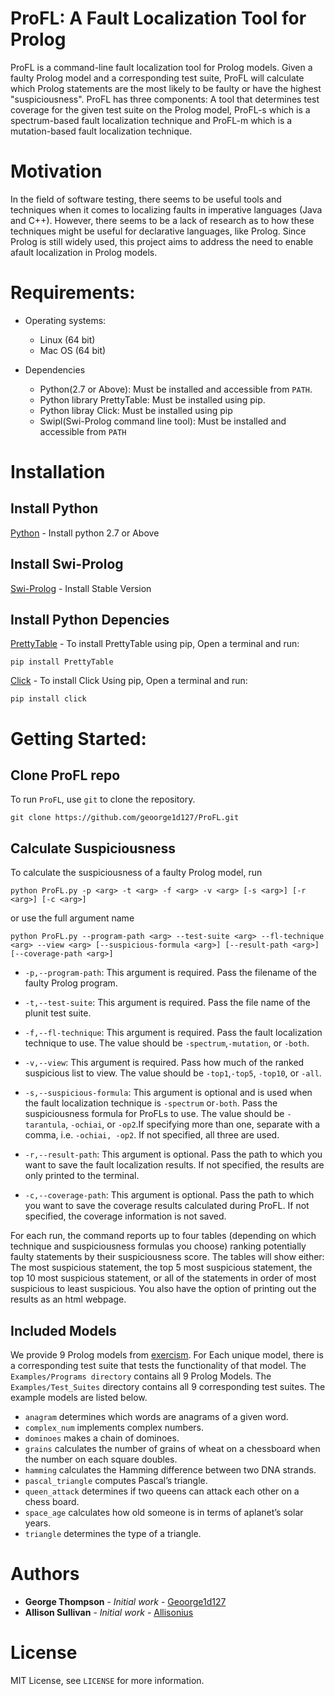 # ProFL: A Fault Localization Tool for Prolog


ProFL is a command-line fault localization tool for Prolog models. Given a faulty Prolog model and a corresponding test suite, ProFL will calculate which Prolog statements are the most likely to be faulty or have the highest "suspiciousness". ProFL has three components: A tool that determines test coverage for the given test suite on the Prolog model, ProFL-s which is a spectrum-based fault localization technique and ProFL-m which is a mutation-based fault localization technique.


# Motivation
In the field of software testing, there seems to be useful tools and techniques when it comes to localizing faults in imperative languages (Java and C++). However, there seems to be a lack of research as to how these techniques might be useful for declarative languages, like Prolog. Since Prolog is still widely used, this project aims to address the need to enable afault localization in Prolog models.


# Requirements:


* Operating systems:
  - Linux (64 bit)
  - Mac OS (64 bit)


* Dependencies
  - Python(2.7 or Above): Must be installed and accessible from `PATH`.
  - Python library PrettyTable: Must be installed using pip.
  - Python libray Click: Must be installed using pip
  - Swipl(Swi-Prolog command line tool): Must be installed and accessible from `PATH`


# Installation

## Install Python
[Python](https://www.python.org/downloads/) - Install python 2.7 or Above

## Install Swi-Prolog
[Swi-Prolog](https://www.swi-prolog.org/download/stable) - Install Stable Version

## Install Python Depencies
[PrettyTable](https://pypi.org/project/PrettyTable/) - To install PrettyTable using pip, Open a terminal and run:
```Shell
pip install PrettyTable
```
[Click](https://pypi.org/project/click/) - To install Click Using pip, Open a terminal and run:
```Shell
pip install click
```

# Getting Started:

## Clone ProFL repo

To run `ProFL`, use `git` to clone the repository.

```Shell
git clone https://github.com/geoorge1d127/ProFL.git
```

## Calculate Suspiciousness

To calculate the suspiciousness of a faulty Prolog model, run
```Shell
python ProFL.py -p <arg> -t <arg> -f <arg> -v <arg> [-s <arg>] [-r <arg>] [-c <arg>]

```
or use the full argument name
```Shell
python ProFL.py --program-path <arg> --test-suite <arg> --fl-technique <arg> --view <arg> [--suspicious-formula <arg>] [--result-path <arg>] [--coverage-path <arg>]
```



* `-p,--program-path`: This argument is required. Pass the filename of the faulty Prolog program.

* `-t,--test-suite`: This argument is required. Pass the file name of the plunit test suite.

* `-f,--fl-technique`: This argument is required. Pass the fault localization technique to use. The value should be `-spectrum`,`-mutation`, or `-both`.

* `-v,--view`: This argument is required. Pass how much of the ranked  suspicious  list  to  view.  The  value  should  be  `-top1`,`-top5`, `-top10`, or `-all`.

* `-s,--suspicious-formula`: This argument is optional and is used when the fault localization technique is `-spectrum` or`-both`. Pass the suspiciousness formula for ProFLs to use. The value should be `-tarantula`, `-ochiai`, or `-op2`.If specifying more than one, separate with a comma, i.e. `-ochiai, -op2`. If not specified, all three are used.

* `-r,--result-path`: This argument is optional. Pass the path to which you want to save the fault localization results. If not specified, the results are only printed to the terminal.

* `-c,--coverage-path`: This argument is optional. Pass the path to which you want to save the coverage results calculated during ProFL. If not specified, the coverage information is not saved.

For each run, the command reports up to four tables (depending on which technique and suspiciousness formulas you choose) ranking potentially faulty statements by their suspiciousness score. The tables will show either: The most suspicious statement, the top 5 most suspicious statement, the top 10 most suspicious statement, or all of the statements in order of most suspicious to least suspicious. You also have the option of printing out the results as an html webpage.

## Included Models

We provide 9 Prolog models from [exercism](https://github.com/exercism/prolog/tree/master/exercises). For Each unique model, there is a corresponding test suite that tests the functionality of that model. The `Examples/Programs directory` contains all 9 Prolog Models. The `Examples/Test_Suites` directory contains all 9 corresponding test suites. The example models are listed below.

* `anagram` determines which words are anagrams of a given word.
* `complex_num` implements complex numbers.
* `dominoes` makes a chain of dominoes.
* `grains` calculates the number of grains of wheat on a chessboard when the number on each square doubles.
* `hamming` calculates the Hamming difference between two DNA strands.
* `pascal_triangle` computes Pascal’s triangle.
* `queen_attack` determines if two queens can attack each other on a chess board.
* `space_age` calculates how old someone is in terms of aplanet’s solar years.
* `triangle` determines the type of a triangle.


# Authors
* **George Thompson** - *Initial work* - [Geoorge1d127](https://github.com/geoorge1d127)
* **Allison Sullivan** - *Initial work* - [Allisonius](https://github.com/Allisonius/)

# License
MIT License, see `LICENSE` for more information.
